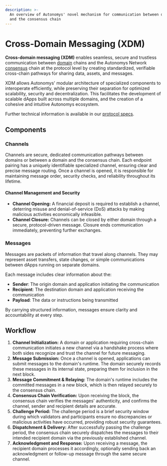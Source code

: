 ```yaml
---
description: >-
  An overview of Autonomys' novel mechanism for communication between domains
  and the consensus chain
---
```


# Cross-Domain Messaging (XDM)

**Cross-domain messaging (XDM)** enables seamless, secure and trustless communication between [domain](../) chains and the Autonomys Network [consensus](../../consensus/) chain at the protocol level by creating standardized, verifiable cross-chain pathways for sharing data, assets, and messages.

XDM allows Autonomys' modular architecture of specialized components to interoperate efficiently, while preserving their separation for optimized scalability, security and decentralization. This facilitates the development of scalable dApps built across multiple domains, and the creation of a cohesive and intuitive Autonomys ecosystem.

Further technical information is available in our [protocol specs](https://github.com/subspace/protocol-specs/blob/main/docs/decex/xdm.md).

## Components

### Channels

Channels are secure, dedicated communication pathways between domains or between a domain and the consensus chain. Each endpoint pairing has a uniquely identifiable specialized channel, ensuring clear and precise message routing. Once a channel is opened, it is responsible for maintaining message order, security checks, and reliability throughout its lifetime.

#### Channel Management and Security

* **Channel Opening:** A financial deposit is required to establish a channel, deterring misuse and denial-of-service (DoS) attacks by making malicious activities economically infeasible.
* **Channel Closure:** Channels can be closed by either domain through a secure, protocol-driven message. Closure ends communication immediately, preventing further exchanges.

### Messages

Messages are packets of information that travel along channels. They may represent asset transfers, state changes, or simple communications between dApps running on separate domains.

Each message includes clear information about the:

* **Sender**: The origin domain and application initiating the communication
* **Recipient**: The destination domain and application receiving the communication
* **Payload**: The data or instructions being transmitted

By carrying structured information, messages ensure clarity and accountability at every step.

## Workflow

1. **Channel Initialization:** A domain or application requiring cross-chain communication initiates a new channel via a handshake process where both sides recognize and trust the channel for future messaging.
2. **Message Submission:** Once a channel is opened, applications can submit messages to the domain's runtime. The domain securely records these messages in its internal state, preparing them for inclusion in the next block.
3. **Message Commitment & Relaying:** The domain's runtime includes the committed messages in a new block, which is then relayed securely to the consensus chain.
4. **Consensus Chain Verification:** Upon receiving the block, the consensus chain verifies the messages' authenticity, and confirms the channel, sender and recipient details are accurate.
5. **Challenge Period:** The challenge period is a brief security window during which validators and participants ensure no discrepancies or malicious activities have occurred, providing robust security guarantees.
6. **Dispatchment & Delivery:** After successfully passing the challenge period, the consensus chain securely dispatches the messages to their intended recipient domain via the previously established channel.
7. **Acknowledgment and Response:** Upon receiving a message, the recipient domain processes it accordingly, optionally sending back an acknowledgment or follow-up message through the same secure channel.
